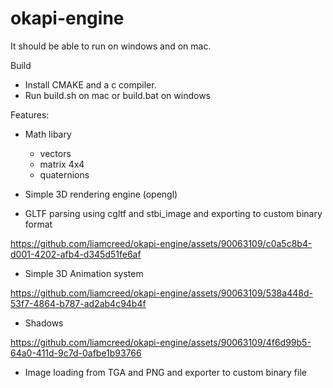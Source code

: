 # okapi-engine

It should be able to run on windows and on mac. 

Build
- Install CMAKE and a c compiler. 
- Run build.sh on mac or build.bat on windows

Features:

- Math libary
    - vectors
    - matrix 4x4
    - quaternions

- Simple 3D rendering engine (opengl)
  
- GLTF parsing using cgltf and stbi_image and exporting to custom binary format
  
https://github.com/liamcreed/okapi-engine/assets/90063109/c0a5c8b4-d001-4202-afb4-d345d51fe6af

- Simple 3D Animation system

https://github.com/liamcreed/okapi-engine/assets/90063109/538a448d-53f7-4864-b787-ad2ab4c94b4f

- Shadows


https://github.com/liamcreed/okapi-engine/assets/90063109/4f6d99b5-64a0-411d-9c7d-0afbe1b93766


- Image loading from TGA and PNG and exporter to custom binary file

